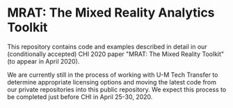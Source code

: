 # MRAT: The Mixed Reality Analytics Toolkit

This repository contains code and examples described in detail in our (conditionally accepted) CHI 2020 paper "MRAT: The Mixed Reality Toolkit" (to appear in April 2020).

We are currently still in the process of working with U-M Tech Transfer to determine appropriate licensing options and moving the latest code from our private repositories into this public repository. We expect this process to be completed just before CHI in April 25-30, 2020.
